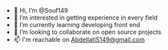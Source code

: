 - 👋 Hi, I’m @Souf149
- 👀 I’m interested in getting experience in every field
- 🌱 I’m currently learning developing front end
- 💞️ I’m looking to collaborate on open source projects
- 📫 I'm reachable on AbdellatiS149@gmail.com
